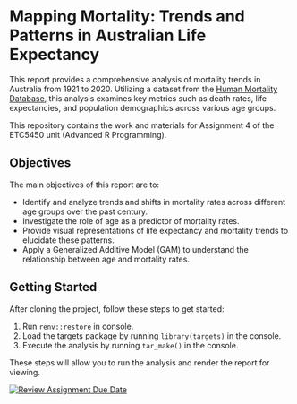 # Mapping Mortality: Trends and Patterns in Australian Life Expectancy

This report provides a comprehensive analysis of mortality trends in Australia from 1921 to 2020. Utilizing a dataset from the [Human Mortality Database](https://mortality.org/Country/Country?cntr=AUS), this analysis examines key metrics such as death rates, life expectancies, and population demographics across various age groups.

This repository contains the work and materials for Assignment 4 of the ETC5450 unit (Advanced R Programming).

## Objectives

The main objectives of this report are to:

- Identify and analyze trends and shifts in mortality rates across different age groups over the past century.
- Investigate the role of age as a predictor of mortality rates.
- Provide visual representations of life expectancy and mortality trends to elucidate these patterns.
- Apply a Generalized Additive Model (GAM) to understand the relationship between age and mortality rates.

## Getting Started

After cloning the project, follow these steps to get started:

1. Run `renv::restore` in console.
2. Load the targets package by running `library(targets)` in the console.
3. Execute the analysis by running `tar_make()` in the console.

These steps will allow you to run the analysis and render the report for viewing.

[![Review Assignment Due Date](https://classroom.github.com/assets/deadline-readme-button-24ddc0f5d75046c5622901739e7c5dd533143b0c8e959d652212380cedb1ea36.svg)](https://classroom.github.com/a/kmdmCbhP)

